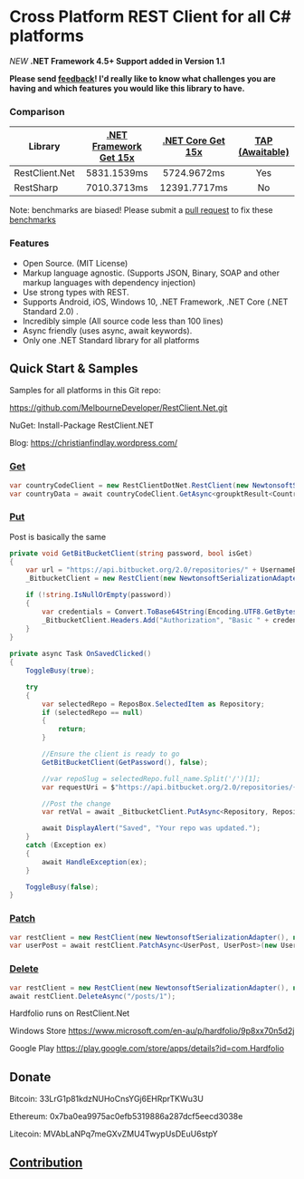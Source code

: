 # Cross Platform REST Client for all C# platforms #

_NEW_ **.NET Framework 4.5+ Support added in Version 1.1**

**Please send [feedback](https://github.com/MelbourneDeveloper/RestClient.Net/issues/new)! I'd really like to know what challenges you are having and which features you would like this library to have.**

### Comparison ###

| Library | [.NET Framework Get 15x](https://github.com/MelbourneDeveloper/RestClient.Net/blob/f935c547d492ee2bf4ac0a7d64c5a563f6e338a2/RestClient.Net.UnitTests/PerformanceTests.cs#L14) | [.NET Core Get 15x](https://github.com/MelbourneDeveloper/RestClient.Net/blob/21eaff49ba8af1ddbaeff5f3d17b73144df97557/RestClient.Net.UnitTests/PerformanceTests.cs#L14) | [TAP (Awaitable)](https://docs.microsoft.com/en-us/dotnet/standard/asynchronous-programming-patterns/task-based-asynchronous-pattern-tap)
| ------------- |:-------------:|:-------------:|:-------------:|
| RestClient.Net | 5831.1539ms |5724.9672ms | Yes
| RestSharp | 7010.3713ms | 12391.7717ms| No

Note: benchmarks are biased! Please submit a [pull request](https://github.com/MelbourneDeveloper/RestClient.Net/compare) to fix these [benchmarks](https://github.com/MelbourneDeveloper/RestClient.Net/blob/21eaff49ba8af1ddbaeff5f3d17b73144df97557/RestClient.Net.UnitTests/PerformanceTests.cs#L8)

### Features ###

* Open Source. (MIT License)
* Markup language agnostic. (Supports JSON, Binary, SOAP and other markup languages with dependency injection)
* Use strong types with REST.
* Supports Android, iOS, Windows 10, .NET Framework, .NET Core (.NET Standard 2.0) .
* Incredibly simple (All source code less than 100 lines)
* Async friendly (uses async, await keywords).
* Only one .NET Standard library for all platforms

## Quick Start & Samples ##
Samples for all platforms in this Git repo:

https://github.com/MelbourneDeveloper/RestClient.Net.git

NuGet: Install-Package RestClient.NET

Blog: https://christianfindlay.wordpress.com/

### [Get](https://github.com/MelbourneDeveloper/RestClient.Net/blob/d39df96bc7534bb92981047f60861a812bcaafa3/RestClient.Net.Samples/RestClient.Net.Samples/MainPage.xaml.cs#L126)

```cs
var countryCodeClient = new RestClientDotNet.RestClient(new NewtonsoftSerializationAdapter(), new Uri("http://services.groupkt.com/country/get/all"));
var countryData = await countryCodeClient.GetAsync<groupktResult<CountriesResult>>();
```

### [Put](https://github.com/MelbourneDeveloper/RestClient.Net/blob/d39df96bc7534bb92981047f60861a812bcaafa3/RestClient.Net.Samples/RestClient.Net.Samples/MainPage.xaml.cs#L108)

Post is basically the same

```cs
private void GetBitBucketClient(string password, bool isGet)
{
    var url = "https://api.bitbucket.org/2.0/repositories/" + UsernameBox.Text;
    _BitbucketClient = new RestClient(new NewtonsoftSerializationAdapter(), new Uri(url));

    if (!string.IsNullOrEmpty(password))
    {
        var credentials = Convert.ToBase64String(Encoding.UTF8.GetBytes(UsernameBox.Text + ":" + password));
        _BitbucketClient.Headers.Add("Authorization", "Basic " + credentials);
    }
}
        
private async Task OnSavedClicked()
{
    ToggleBusy(true);

    try
    {
        var selectedRepo = ReposBox.SelectedItem as Repository;
        if (selectedRepo == null)
        {
            return;
        }

        //Ensure the client is ready to go
        GetBitBucketClient(GetPassword(), false);

        //var repoSlug = selectedRepo.full_name.Split('/')[1];
        var requestUri = $"https://api.bitbucket.org/2.0/repositories/{UsernameBox.Text}/{selectedRepo.full_name.Split('/')[1]}";

        //Post the change
        var retVal = await _BitbucketClient.PutAsync<Repository, Repository>(selectedRepo, requestUri);

        await DisplayAlert("Saved", "Your repo was updated.");
    }
    catch (Exception ex)
    {
        await HandleException(ex);
    }

    ToggleBusy(false);
}            
```

### [Patch](https://github.com/MelbourneDeveloper/RestClient.Net/blob/d39df96bc7534bb92981047f60861a812bcaafa3/RestClient.Net.Samples/RestClient.Net.Samples/MainPage.xaml.cs#L222)


```cs
var restClient = new RestClient(new NewtonsoftSerializationAdapter(), new Uri("https://jsonplaceholder.typicode.com"));
var userPost = await restClient.PatchAsync<UserPost, UserPost>(new UserPost { title = "Moops" }, "/posts/1");
```

### [Delete](https://github.com/MelbourneDeveloper/RestClient.Net/blob/d39df96bc7534bb92981047f60861a812bcaafa3/RestClient.Net.Samples/RestClient.Net.Samples/MainPage.xaml.cs#L215)


```cs
var restClient = new RestClient(new NewtonsoftSerializationAdapter(), new Uri("https://jsonplaceholder.typicode.com"));
await restClient.DeleteAsync("/posts/1");

```

Hardfolio runs on RestClient.Net

Windows Store
https://www.microsoft.com/en-au/p/hardfolio/9p8xx70n5d2j

Google Play
https://play.google.com/store/apps/details?id=com.Hardfolio

## Donate

Bitcoin: 33LrG1p81kdzNUHoCnsYGj6EHRprTKWu3U

Ethereum: 0x7ba0ea9975ac0efb5319886a287dcf5eecd3038e

Litecoin: MVAbLaNPq7meGXvZMU4TwypUsDEuU6stpY

## [Contribution](https://github.com/MelbourneDeveloper/RestClient.Net/blob/master/CONTRIBUTING.md)


